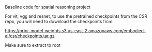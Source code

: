 Baseline code for spatial reasoning project

For vit, vgg and resnet, to use the pretrained checkpoints from the CSR repo, you will need to download the checkpoints from 

https://prior-model-weights.s3.us-east-2.amazonaws.com/embodied-ai/csr/checkpoints.tar.gz

Make sure to extract to root
